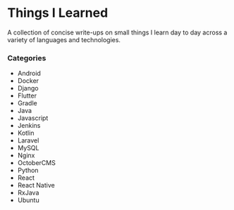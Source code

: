 # Things I Learned

A collection of concise write-ups on small things I learn day to day across a variety of languages and technologies.

### Categories

 - Android
 - Docker
 - Django
 - Flutter
 - Gradle
 - Java
 - Javascript
 - Jenkins
 - Kotlin
 - Laravel
 - MySQL
 - Nginx
 - OctoberCMS
 - Python
 - React
 - React Native
 - RxJava
 - Ubuntu

